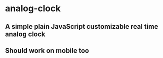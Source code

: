 # analog-clock
## A simple plain JavaScript customizable real time analog clock
## Should work on mobile too
